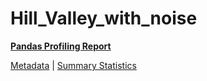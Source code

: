 # Hill_Valley_with_noise

[**Pandas Profiling Report**](https://epistasislab.github.io/penn-ml-benchmarks/profile/Hill_Valley_with_noise.html)

[Metadata](metadata.yaml) | [Summary Statistics](summary_stats.tsv)
